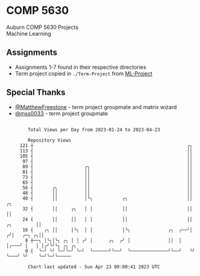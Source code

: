 # COMP 5630
Auburn COMP 5630 Projects  
Machine Learning

## Assignments
- Assignments 1-7 found in their respective directories
- Term project copied in `./Term-Project` from [ML-Project](https://github.com/wumphlett/ML-Project)

## Special Thanks
- [@MatthewFreestone](https://github.com/MatthewFreestone) - term project groupmate and matrix wizard
- [@mss0033](https://github.com/mss0033) - term project groupmate

```

        Total Views per Day from 2023-01-24 to 2023-04-23

        Repository Views
     121 ┼                                                         ╭╮
     113 ┤                                                         ││
     105 ┤                                                         ││
      97 ┤                                                         ││
      89 ┤                   ╭╮                                    ││
      81 ┤                   ││                                    ││
      73 ┤                   ││                                    ││
      65 ┤                   ││                                    ││
      56 ┤       ╭╮          ││                                    ││
      48 ┤       ││          ││                                    ││
      40 ┤       ││          │╰╮           ╭╮                      ││                ╭╮
      32 ┤       ││     ╭╮   │ │           ││                      ││                ││
      24 ┤       ││     ││   │ │           ││                      ││     ╭╮         ││
      16 ┤    ╭╮ ││     │╰╮  │ │           │╰╮              ╭╮  ╭──╯│    ╭╯│   ╭─╮ ╭╮││
       8 ┼──╮ │╰╮│╰╮ ╭╮ │ │ ╭╯ │      ╭╮  ╭╯ │              ││  │   │╭───╯ │   │ │╭╯╰╯╰╮ ╭╮ ╭╮
       0 ┤  ╰─╯ ╰╯ ╰─╯╰─╯ ╰─╯  ╰──────╯╰──╯  ╰──────────────╯╰──╯   ╰╯     ╰───╯ ╰╯    ╰─╯╰─╯╰─────

        Chart last updated - Sun Apr 23 00:00:41 2023 UTC
        
```
